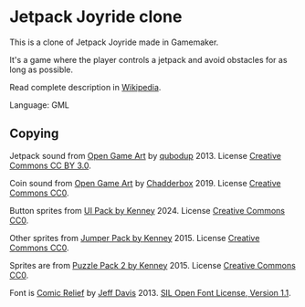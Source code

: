 # Jetpack Joyride clone

This is a clone of Jetpack Joyride made in Gamemaker.

It's a game where the player controls a jetpack and avoid obstacles for as long as possible.

Read complete description in [Wikipedia](https://en.wikipedia.org/wiki/Jetpack_Joyride).

Language: GML

## Copying

Jetpack sound from [Open Game Art](https://opengameart.org/content/fire-loop) by [qubodup](https://opengameart.org/users/qubodup) 2013. License [Creative Commons CC BY 3.0](http://creativecommons.org/licenses/by/3.0/).

Coin sound from [Open Game Art](https://opengameart.org/content/coin-sound-effect-harmonica) by [Chadderbox](https://opengameart.org/users/chadderbox) 2019. License [Creative Commons CC0](https://creativecommons.org/publicdomain/zero/1.0/).

Button sprites from [UI Pack by Kenney](https://kenney.nl/assets/ui-pack) 2024. License [Creative Commons CC0](https://creativecommons.org/publicdomain/zero/1.0/).

Other sprites from [Jumper Pack by Kenney](https://kenney.nl/assets/jumper-pack) 2015. License [Creative Commons CC0](https://creativecommons.org/publicdomain/zero/1.0/).

Sprites are from [Puzzle Pack 2 by Kenney](https://kenney.nl/assets/puzzle-pack-2) 2015. License [Creative Commons CC0](https://creativecommons.org/publicdomain/zero/1.0/).

Font is [Comic Relief](https://fonts.google.com/specimen/Comic+Relief) by [Jeff Davis](https://fonts.google.com/?query=Jeff%20Davis) 2013. [SIL Open Font License, Version 1.1](https://openfontlicense.org/open-font-license-official-text/).
